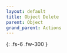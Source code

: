 ```yaml
---
layout: default
title: Object Delete
parent: Object
grand_parent: Actions
---
```

{: .fs-6 .fw-300 }
